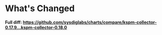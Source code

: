 # What's Changed

#### Full diff: https://github.com/sysdiglabs/charts/compare/kspm-collector-0.17.9...kspm-collector-0.18.0
